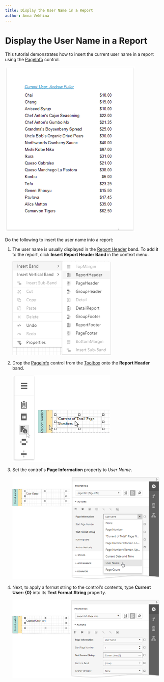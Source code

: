 ```yaml
---
title: Display the User Name in a Report
author: Anna Vekhina
---
```

# Display the User Name in a Report

This tutorial demonstrates how to insert the current user name in a report using the [PageInfo](../use-report-elements/use-basic-report-controls/page-info.md) control.

![eurd-win-insert-username-result](../../../images/eurd-web-insert-username-result.png)

Do the following to insert the user name into a report:

1. The user name is usually displayed in the [Report Header](../introduction-to-banded-reports.md) band. To add it to the report, click **Insert Report Header Band** in the context menu.
	
	![](../../../images/eurd-web-shaping-insert-report-header.png)

2. Drop the [PageInfo](../use-report-elements/use-basic-report-controls/page-info.md) control from the [Toolbox](../report-designer-tools/toolbox.md) onto the **Report Header** band.
	
	![](../../../images/eurd-web-insert-date-time-add-pageinfo.png)

3. Set the control's **Page Information** property to *User Name*.
	
	![](../../../images/eurd-web-insert-username-set-pageinfo.png)
4. Next, to apply a format string to the control's contents, type **Current User: {0}** into its **Text Format String** property.
	
	![](../../../images/eurd-web-insert-username-set-formatstring.png)